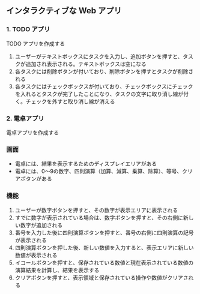 ## インタラクティブな Web アプリ

### 1. TODO アプリ
TODO アプリを作成する

1. ユーザーがテキストボックスにタスクを入力し、追加ボタンを押すと、タスクが追加され表示される。テキストボックスは空になる
2. 各タスクには削除ボタンが付いており、削除ボタンを押すとタスクが削除される
3. 各タスクにはチェックボックスが付いており、チェックボックスにチェックを入れるとタスクが完了したことになり、タスクの文字に取り消し線が付く。チェックを外すと取り消し線が消える

### 2. 電卓アプリ
電卓アプリを作成する

### 画面
- 電卓には、結果を表示するためのディスプレイエリアがある
- 電卓には、0～9の数字、四則演算（加算、減算、乗算、除算）、等号、クリアボタンがある

### 機能
1. ユーザーが数字ボタンを押すと、その数字が表示エリアに表示される
2. すでに数字が表示されている場合は、数字ボタンを押すと、その右側に新しい数字が追加される
3. 番号を入力した後に四則演算ボタンを押すと、番号の右側に四則演算の記号が表示される
4. 四則演算ボタンを押した後、新しい数値を入力すると、表示エリアに新しい数値が表示される
5. イコールボタンを押すと、保存されている数値と現在表示されている数値の演算結果を計算し、結果を表示する
6. クリアボタンを押すと、表示領域と保存されている操作や数値がクリアされる
